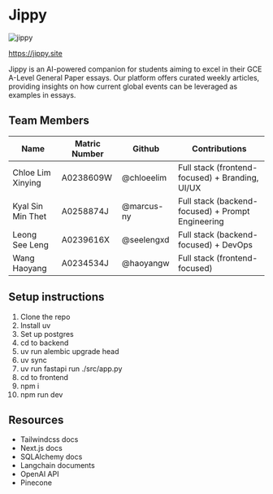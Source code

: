 # Jippy

![jippy](frontend/public/og-beta.png)

https://jippy.site

Jippy is an AI-powered companion for students aiming to excel in their GCE A-Level General Paper essays. Our platform offers curated weekly articles, providing insights on how current global events can be leveraged as examples in essays.

## Team Members

| Name              | Matric Number | Github     | Contributions                                     |
| ----------------- | ------------- | ---------- | ------------------------------------------------- |
| Chloe Lim Xinying | A0238609W     | @chloeelim | Full stack (frontend-focused) + Branding, UI/UX   |
| Kyal Sin Min Thet | A0258874J     | @marcus-ny | Full stack (backend-focused) + Prompt Engineering |
| Leong See Leng    | A0239616X     | @seelengxd | Full stack (backend-focused) + DevOps             |
| Wang Haoyang      | A0234534J     | @haoyangw  | Full stack (frontend-focused)                     |

## Setup instructions

1. Clone the repo
2. Install uv
3. Set up postgres
4. cd to backend
5. uv run alembic upgrade head
6. uv sync
7. uv run fastapi run ./src/app.py
8. cd to frontend
9. npm i
10. npm run dev

## Resources

- Tailwindcss docs
- Next.js docs
- SQLAlchemy docs
- Langchain documents
- OpenAI API
- Pinecone
